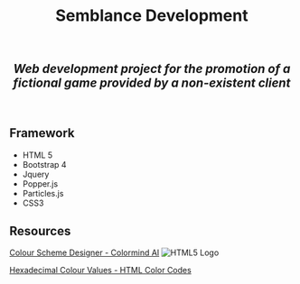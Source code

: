 
<h1 align="center">Semblance Development</h1> <br>

   <h2 align="center"><i>Web development project for the promotion of a fictional game provided by a non-existent client</i></h2> <br>

## Framework

* HTML 5
* Bootstrap 4
* Jquery
* Popper.js
* Particles.js
* CSS3

## Resources

[Colour Scheme Designer - Colormind AI](http://colormind.io/) ![HTML5 Logo](https://image.flaticon.com/icons/svg/174/174854.svg)

[Hexadecimal Colour Values - HTML Color Codes](https://htmlcolorcodes.com/)
